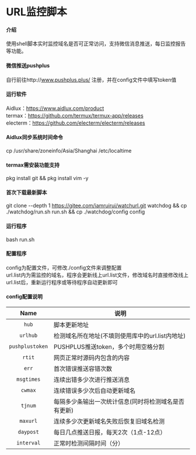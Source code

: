 # URL监控脚本

#### 介绍
使用shell脚本实时监控域名是否可正常访问，支持微信消息推送，每日监控报告等功能。

#### 微信推送pushplus

自行前往http://www.pushplus.plus/ 注册，并在config文件中填写token值

#### 运行软件

Aidlux：https://www.aidlux.com/product<br />
termax：https://github.com/termux/termux-app/releases<br />
electerm：https://github.com/electerm/electerm/releases

#### Aidlux同步系统时间命令

cp /usr/share/zoneinfo/Asia/Shanghai /etc/localtime

#### termax需安装功能支持

pkg install git && pkg install vim -y

#### 首次下载最新脚本

git clone --depth 1 https://gitee.com/iamruirui/watchurl.git watchdog && cp ./watchdog/run.sh run.sh && cp ./watchdog/config config

#### 运行程序

bash run.sh

#### 配置程序

config为配置文件，可修改./config文件来调整配置<br />
url.list内为需监控的域名，程序会更新线上url.list文件，修改域名时直接修改线上url.list后，重新运行程序或等待程序自动更新即可

#### config配置说明

|        Name       | 说明                                                         |
| :---------------: | ------------------------------------------------------------ |
| `hub` | 脚本更新地址 |
| `urlhub` | 检测域名所在地址(不填则使用库中的url.list内地址) |
| `pushplustoken` | PUSHPLUS推送token，多个时用空格分割 |
| `rtit` | 网页正常时源码内包含的内容 |
| `err` | 首次错误推送容错次数 |
| `msgtimes` | 连续出错多少次进行推送消息 |
| `cwmax` | 连续错误多少次后自动更新域名 |
| `tjnum` | 每隔多少条输出一次统计信息(同时将检测域名是否有更新) |
| `maxurl` | 连续多少次更新域名失败后恢复旧域名检测 |
| `daypost` | 每日几点推送日报，每天2次（1点-12点） |
| `interval` | 正常时检测间隔时间（分） |